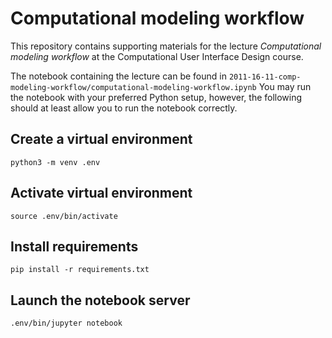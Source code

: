 # Computational modeling workflow

This repository contains supporting materials for the lecture *Computational modeling workflow* at the Computational User Interface Design course. 

The notebook containing the lecture can be found in ```2011-16-11-comp-modeling-workflow/computational-modeling-workflow.ipynb``` You may run the notebook with your preferred Python setup, however, the following should at least allow you to run the notebook correctly.

## Create a virtual environment

    python3 -m venv .env

## Activate virtual environment

    source .env/bin/activate

## Install requirements

    pip install -r requirements.txt

## Launch the notebook server

    .env/bin/jupyter notebook